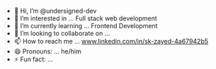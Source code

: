 - 👋 Hi, I’m @undersigned-dev
- 👀 I’m interested in ... Full stack web development
- 🌱 I’m currently learning ... Frontend Development
- 💞️ I’m looking to collaborate on ...
- 📫 How to reach me ... www.linkedin.com/in/sk-zayed-4a67942b5
- 😄 Pronouns: ... he/him
- ⚡ Fun fact: ...

<!---
undersigned-dev/undersigned-dev is a ✨ special ✨ repository because its `README.md` (this file) appears on your GitHub profile.
You can click the Preview link to take a look at your changes.
--->

